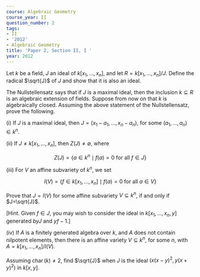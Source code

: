 ```yaml
---
course: Algebraic Geometry
course_year: II
question_number: 2
tags:
- II
- '2012'
- Algebraic Geometry
title: 'Paper 2, Section II, I '
year: 2012
---
```




Let $k$ be a field, $J$ an ideal of $k\left[x_{1}, \ldots, x_{n}\right]$, and let $R=k\left[x_{1}, \ldots, x_{n}\right] / J$. Define the radical $\sqrt{J}$ of $J$ and show that it is also an ideal.

The Nullstellensatz says that if $J$ is a maximal ideal, then the inclusion $k \subseteq R$ is an algebraic extension of fields. Suppose from now on that $k$ is algebraically closed. Assuming the above statement of the Nullstellensatz, prove the following.

(i) If $J$ is a maximal ideal, then $J=\left(x_{1}-a_{1}, \ldots, x_{n}-a_{n}\right)$, for some $\left(a_{1}, \ldots, a_{n}\right) \in k^{n}$.

(ii) If $J \neq k\left[x_{1}, \ldots, x_{n}\right]$, then $Z(J) \neq \emptyset$, where

$$Z(J)=\left\{a \in k^{n} \mid f(a)=0 \text { for all } f \in J\right\}$$

(iii) For $V$ an affine subvariety of $k^{n}$, we set

$$I(V)=\left\{f \in k\left[x_{1}, \ldots, x_{n}\right] \mid f(a)=0 \text { for all } a \in V\right\}$$

Prove that $J=I(V)$ for some affine subvariety $V \subseteq k^{n}$, if and only if $J=\sqrt{J}$.

[Hint. Given $f \in J$, you may wish to consider the ideal in $k\left[x_{1}, \ldots, x_{n}, y\right]$ generated $b y J$ and $y f-1$.]

(iv) If $A$ is a finitely generated algebra over $k$, and $A$ does not contain nilpotent elements, then there is an affine variety $V \subseteq k^{n}$, for some $n$, with $A=k\left[x_{1}, \ldots, x_{n}\right] / I(V)$.

Assuming $\operatorname{char}(k) \neq 2$, find $\sqrt{J}$ when $J$ is the ideal $\left(x(x-y)^{2}, y(x+y)^{2}\right)$ in $k[x, y]$.